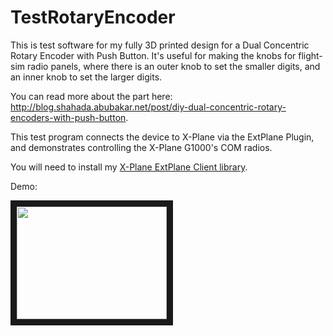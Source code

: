 # TestRotaryEncoder

This is test software for my fully 3D printed design for a Dual 
Concentric Rotary Encoder with Push Button. It's useful for 
making the knobs for flight-sim radio panels, where there is an 
outer knob to set the smaller digits, and an inner knob to set 
the larger digits.

You can read more about the part here: http://blog.shahada.abubakar.net/post/diy-dual-concentric-rotary-encoders-with-push-button.

This test program connects the device to X-Plane via the ExtPlane 
Plugin, and demonstrates controlling the X-Plane G1000's COM
radios.

You will need to install my <a href="https://github.com/dotsha747/libXPlane-ExtPlane-Client">X-Plane ExtPlane Client library</a>.

Demo:

<a href="http://www.youtube.com/watch?feature=player_embedded&v=mXS_wEJCNN8" target="_blank"><img src="http://img.youtube.com/vi/mXS_wEJCNN8/0.jpg" 
width="240" height="180" border="10" /></a>
